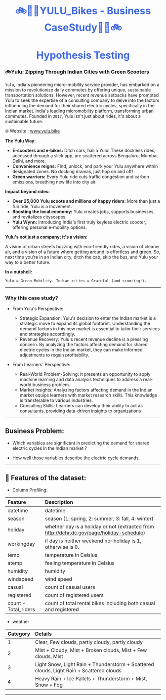 # <h1 align='center'> <font color='royalblue'><font size=6>🚲🚴‍♂️YULU_Bikes - Business CaseStudy🚴‍♂️🚲</font> </font></h1>
<h1 align='center'><font color='royalblue'><font size=6>Hypothesis Testing</font> </font></h1>

### 🚲Yulu: Zipping Through Indian Cities with Green Scooters

`Yulu`, India's pioneering micro-mobility service provider, has embarked on a mission to revolutionize daily commutes by offering unique, sustainable transportation solutions. However, recent revenue setbacks have prompted Yulu to seek the expertise of a consulting company to delve into the factors influencing the demand for their shared electric cycles, specifically in the Indian market. India's leading micromobility platform, transforming urban commutes. Founded in `2017`, Yulu isn't just about rides, it's about a sustainable future.

🌐 Website :	www.yulu.bike

**The Yulu Way:**

* **E-scooters and e-bikes:** Ditch cars, hail a Yulu! These dockless rides, accessed through a slick app, are scattered across Bengaluru, Mumbai, Delhi, and more.
* **Convenience reigns:** Find, unlock, and park your Yulu anywhere within designated zones. No docking dramas, just hop on and off!
* **Green warriors:** Every Yulu ride cuts traffic congestion and carbon emissions, breathing new life into city air.

**Impact beyond rides:**

* **Over 25,000 Yulu scoots and millions of happy riders:** More than just a fun ride, Yulu is a movement.
* **Boosting the local economy:** Yulu creates jobs, supports businesses, and revitalizes cityscapes.
* **Yulu Wynn:** Introducing India's first truly keyless electric scooter, offering personal e-mobility options.


**Yulu's not just a company; it's a vision:** 

A vision of urban streets buzzing with eco-friendly rides, a vision of cleaner air, and a vision of a future where getting around is effortless and green. So, next time you're in an Indian city, ditch the cab, skip the bus, and Yulu your way to a better future.

**In a nutshell:** 

    Yulu = Green Mobility. Indian cities = Grateful (and scooting!).

-----

### Why this case study?

- From Yulu's Perspective:
    
    - Strategic Expansion: Yulu's decision to enter the Indian market is a strategic move to expand its global footprint. Understanding the demand factors in this new market is essential to tailor their services and strategies accordingly.
    - Revenue Recovery: Yulu's recent revenue decline is a pressing concern. By analyzing the factors affecting demand for shared electric cycles in the Indian market, they can make informed adjustments to regain profitability. 
      
        
    

- From Learners' Perspective:  

    - Real-World Problem-Solving: It presents an opportunity to apply machine learning and data analysis techniques to address a real-world business problem.
    - Market Insights: Analyzing factors affecting demand in the Indian market equips learners with market research skills. This knowledge is transferable to various industries.
    - Consulting Skills: Learners can develop their ability to act as consultants, providing data-driven insights to organizations


------    


## Business Problem:

- Which variables are significant in predicting the demand for shared electric cycles in the Indian market ?
        
- How well those variables describe the electric cycle demands.


------
        
## 📃 Features of the dataset:

- Column Profiling:

| Feature | Description |
|:--------|:------------|
|datetime| datetime |  
|season| season (1: spring, 2: summer, 3: fall, 4: winter)|
|holiday| whether day is a holiday or not (extracted from http://dchr.dc.gov/page/holiday-schedule)|
|workingday| if day is neither weekend nor holiday is 1, otherwise is 0.|
|temp| temperature in Celsius|
|atemp| feeling temperature in Celsius|
|humidity| humidity|
|windspeed| wind speed|
|casual| count of casual users|
|registered| count of registered users|
|count - Total_riders| count of total rental bikes including both casual and registered|

- weather

|Category|Details|
|:------|:--------|
|1| Clear, Few clouds, partly cloudy, partly cloudy|
|2| Mist + Cloudy, Mist + Broken clouds, Mist + Few clouds, Mist|
|3| Light Snow, Light Rain + Thunderstorm + Scattered clouds, Light Rain + Scattered clouds|
|4| Heavy Rain + Ice Pallets + Thunderstorm + Mist, Snow + Fog|

    
-----
